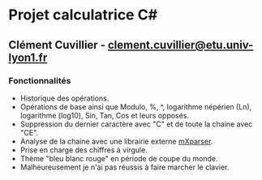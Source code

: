 # Projet calculatrice C#

## Clément Cuvillier - clement.cuvillier@etu.univ-lyon1.fr

### Fonctionnalités

* Historique des opérations.
* Opérations de base ainsi que Modulo, %, ^, logarithme népérien (Ln), logarithme (log10), Sin, Tan, Cos et leurs opposés.
* Suppression du dernier caractère avec "C" et de toute la chaine avec "CE".
* Analyse de la chaine avec une librairie externe [mXparser](http://mathparser.org/mxparser-downloads/).
* Prise en charge des chiffres à virgule.
* Thème "bleu blanc rouge" en période de coupe du monde.
* Malheureusement je n'ai pas réussis à faire marcher le clavier.